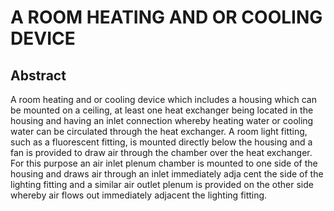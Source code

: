 # A ROOM HEATING AND OR COOLING DEVICE

## Abstract
A room heating and or cooling device which includes a housing which can be mounted on a ceiling, at least one heat exchanger being located in the housing and having an inlet connection whereby heating water or cooling water can be circulated through the heat exchanger. A room light fitting, such as a fluorescent fitting, is mounted directly below the housing and a fan is provided to draw air through the chamber over the heat exchanger. For this purpose an air inlet plenum chamber is mounted to one side of the housing and draws air through an inlet immediately adja cent the side of the lighting fitting and a similar air outlet plenum is provided on the other side whereby air flows out immediately adjacent the lighting fitting.